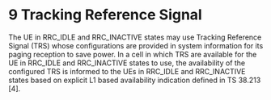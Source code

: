 # 9 Tracking Reference Signal

The UE in RRC_IDLE and RRC_INACTIVE states may use Tracking Reference
Signal (TRS) whose configurations are provided in system information for
its paging reception to save power. In a cell in which TRS are available
for the UE in RRC_IDLE and RRC_INACTIVE states to use, the availability
of the configured TRS is informed to the UEs in RRC_IDLE and
RRC_INACTIVE states based on explicit L1 based availability indication
defined in TS 38.213 \[4\].